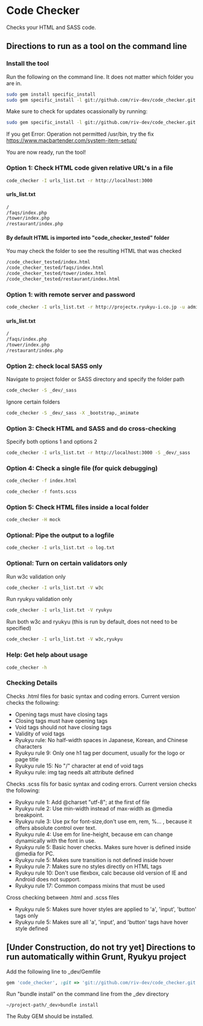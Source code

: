 # Code Checker
Checks your HTML and SASS code.

## Directions to run as a tool on the command line
### Install the tool
Run the following on the command line.  It does not matter which folder you are in.
```bash
sudo gem install specific_install
sudo gem specific_install -l git://github.com/riv-dev/code_checker.git
```

Make sure to check for updates ocassionally by running:
```bash
sudo gem specific_install -l git://github.com/riv-dev/code_checker.git
```

If you get Error: Operation not permitted /usr/bin, try the fix
https://www.macbartender.com/system-item-setup/

You are now ready, run the tool!

###  Option 1: Check HTML code given relative URL's in a file
```bash
code_checker -I urls_list.txt -r http://localhost:3000
```

#### urls_list.txt
```bash
/
/faqs/index.php
/tower/index.php
/restaurant/index.php
```

#### By default HTML is imported into "code_checker_tested" folder
You may check the folder to see the resulting HTML that was checked
```bash
/code_checker_tested/index.html
/code_checker_tested/faqs/index.html
/code_checker_tested/tower/index.html
/code_checker_tested/restaurant/index.html
```

### Option 1: with remote server and password
```bash
code_checker -I urls_list.txt -r http://projectx.ryukyu-i.co.jp -u admin -p my_password
```

#### urls_list.txt
```bash
/
/faqs/index.php
/tower/index.php
/restaurant/index.php
```

### Option 2: check local SASS only
Navigate to project folder or SASS directory and specify the folder path
```bash
code_checker -S _dev/_sass
```

Ignore certain folders
```bash
code_checker -S _dev/_sass -X _bootstrap,_animate
```

### Option 3: Check HTML and SASS and do cross-checking
Specify both options 1 and options 2
```bash
code_checker -I urls_list.txt -r http://localhost:3000 -S _dev/_sass
```

### Option 4: Check a single file (for quick debugging)
```bash
code_checker -f index.html
```

```bash
code_checker -f fonts.scss
```

### Option 5: Check HTML files inside a local folder
```bash
code_checker -H mock
```

### Optional: Pipe the output to a logfile
```bash
code_checker -I urls_list.txt -o log.txt
```

### Optional: Turn on certain validators only
Run w3c validation only
```bash
code_checker -I urls_list.txt -V w3c
```

Run ryukyu validation only
```bash
code_checker -I urls_list.txt -V ryukyu
```

Run both w3c and ryukyu (this is run by default, does not need to be specified)
```bash
code_checker -I urls_list.txt -V w3c,ryukyu
```

### Help: Get help about usage
```bash
code_checker -h
```

### Checking Details
Checks .html files for basic syntax and coding errors.  Current version checks the following:
- Opening tags must have closing tags
- Closing tags must have opening tags
- Void tags should not have closing tags
- Validity of void tags
- Ryukyu rule: No half-width spaces in Japanese, Korean, and Chinese characters
- Ryukyu rule 9: Only one h1 tag per document, usually for the logo or page title
- Ryukyu rule 15: No "/" character at end of void tags
- Ryukyu rule: img tag needs alt attribute defined

Checks .scss fils for basic syntax and coding errors.  Current version checks the following:
- Ryukyu rule 1: Add @charset "utf-8"; at the first of file
- Ryukyu rule 2: Use min-width instead of max-width as @media breakpoint.
- Ryukyu rule 3: Use px for font-size,don't use em, rem, %... , because it offers absolute control over text.
- Ryukyu rule 4: Use em for line-height, because em can change dynamically with the font in use.
- Ryukyu rule 5: Basic hover checks.  Makes sure hover is defined inside @media for PC.
- Ryukyu rule 5: Makes sure transition is not defined inside hover
- Ryukyu rule 7: Makes sure no styles directly on HTML tags
- Ryukyu rule 10: Don't use flexbox, calc because old version of IE and Android does not support.
- Ryukyu rule 17: Common compass mixins that must be used

Cross checking between .html and .scss files
- Ryukyu rule 5: Makes sure hover styles are applied to 'a', 'input', 'button' tags only
- Ryukyu rule 5: Makes sure all 'a', 'input', and 'button' tags have hover style defined


## [Under Construction, do not try yet] Directions to run automatically within Grunt, Ryukyu project
Add the following line to _dev/Gemfile
```ruby
gem 'code_checker', :git => 'git://github.com/riv-dev/code_checker.git'
```

Run "bundle install" on the command line from the _dev directory
```
~/project-path/_dev>bundle install
```

The Ruby GEM should be installed.
